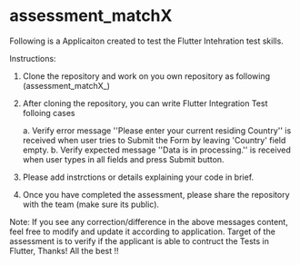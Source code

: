 # assessment_matchX

Following is a Applicaiton created to test the Flutter Intehration test skills.

Instructions:
1. Clone the repository and work on you own repository as following (assessment_matchX_<ApplicantName>)
2. After cloning the repository, you can write Flutter Integration Test folloing cases
  
      a. Verify error message ''Please enter your current residing Country'' is received when user tries to Submit the Form by leaving 'Country' field empty.
      b. Verify expected message ''Data is in processing.'' is received when user types in all fields and press Submit button.

3. Please add instrctions or details explaining your code in brief.
4. Once you have completed the assessment, please share the repository with the team (make sure its public).
  
Note: If you see any correction/difference in the above messages content, feel free to modify and update it according to application. Target of the assessment is to verify if the applicant is able to contruct the Tests in Flutter, Thanks! All the best !! 
